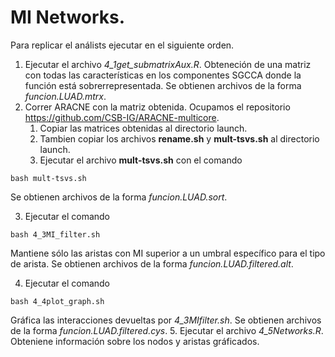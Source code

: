 # MI Networks.

Para replicar el análists ejecutar en el siguiente orden.

1. Ejecutar el archivo *4_1get_submatrixAux.R*. Obteneción de una matriz con todas las características en los componentes SGCCA donde
la función está sobrerrepresentada. Se obtienen archivos de la forma *funcion.LUAD.mtrx*.
2. Correr ARACNE con la matriz obtenida. Ocupamos el repositorio https://github.com/CSB-IG/ARACNE-multicore.
   1. Copiar las matrices obtenidas al directorio launch.
   2. Tambien copiar los archivos **rename.sh** y **mult-tsvs.sh** al directorio launch.
   3. Ejecutar el archivo **mult-tsvs.sh** con el comando
  ```
  bash mult-tsvs.sh
  ```
  Se obtienen archivos de la forma *funcion.LUAD.sort*.

3. Ejecutar el comando
  ```
  bash 4_3MI_filter.sh
  ```
  Mantiene sólo las aristas con MI superior a un umbral específico para el tipo de arista. Se obtienen archivos de la forma *funcion.LUAD.filtered.alt*.
  
4. Ejecutar el comando
  ```
  bash 4_4plot_graph.sh
  ```
  Gráfica las interacciones devueltas por *4_3MIfilter.sh*. Se obtienen archivos de la forma *funcion.LUAD.filtered.cys*.
5. Ejecutar el archivo *4_5Networks.R*. Obteniene información sobre los nodos y aristas gráficados.

